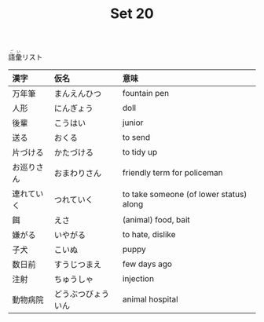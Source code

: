 ﻿---
layout: default
title: Set 20
parent: N4 Vocabulary List
grand_parent: <ruby>語彙<rt>ごい</rt></ruby> Vocabulary
nav_order: 20
---

<ruby>語彙<rt>ごい</rt></ruby>リスト

| 漢字       | 仮名               | 意味                                    |
|:---------- |:------------------ |:--------------------------------------- |
| 万年筆     | まんえんひつ       | fountain pen                            |
| 人形       | にんぎょう         | doll                                    |
| 後輩       | こうはい           | junior                                  |
| 送る       | おくる             | to send                                 |
| 片づける   | かたづける         | to tidy up                              |
| お巡りさん | おまわりさん       | friendly term for policeman             |
| 連れていく | つれていく         | to take someone (of lower status) along |
| 餌         | えさ               | (animal) food, bait                     |
| 嫌がる     | いやがる           | to hate, dislike                        |
| 子犬       | こいぬ             | puppy                                   |
| 数日前     | すうじつまえ       | few days ago                            |
| 注射       | ちゅうしゃ         | injection                               |
| 動物病院   | どうぶつびょういん | animal hospital                         |
